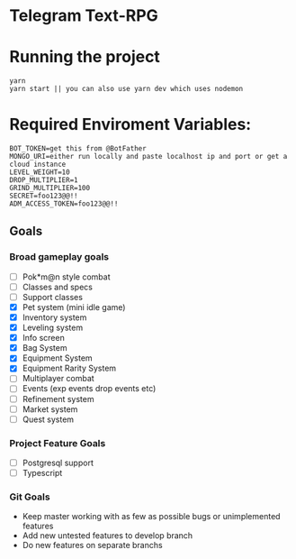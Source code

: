 # Telegram Text-RPG

# Running the project
```
yarn
yarn start || you can also use yarn dev which uses nodemon
```

# Required Enviroment Variables:
```
BOT_TOKEN=get this from @BotFather
MONGO_URI=either run locally and paste localhost ip and port or get a cloud instance
LEVEL_WEIGHT=10
DROP_MULTIPLIER=1
GRIND_MULTIPLIER=100
SECRET=foo123@@!!
ADM_ACCESS_TOKEN=foo123@@!!
```

## Goals

### Broad gameplay goals
- [ ] Pok*m@n style combat
- [ ] Classes and specs
- [ ] Support classes
- [x] Pet system (mini idle game)
- [x] Inventory system
- [x] Leveling system
- [x] Info screen
- [x] Bag System
- [x] Equipment System
- [x] Equipment Rarity System
- [ ] Multiplayer combat
- [ ] Events (exp events drop events etc)
- [ ] Refinement system
- [ ] Market system
- [ ] Quest system

### Project Feature Goals
- [ ] Postgresql support
- [ ] Typescript
 
### Git Goals
- Keep master working with as few as possible bugs or unimplemented features
- Add new untested features to develop branch
- Do new features on separate branchs
